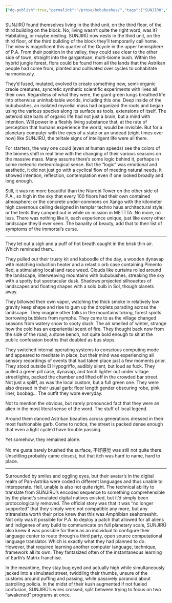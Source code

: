 ```yaml
---
{"dg-publish":true,"permalink":"/prose/bububushes/","tags":["SUNJIR0","prose","sci-fi"]}
---
```


SUNJIRŨ found themselves living in the third unit, on the third floor, of the third building on the block. No, living wasn’t quite the right word, was it? Habitating, or maybe nesting. SUNJIRŨ now nests in the third unit, on the third floor, of the third building of the block they’ll temporarily call home. The view is magnificent this quarter of the Gcycle in the upper hemisphere of P.A. From their position in the valley, they could see clear to the other side of town, straight into the gargantuan, multi-biome bush. Within the hybrid jungle forest, flora could be found from all the lands that the Astrikan people had come from, planted and cultivated over cycles to cohabitate harmoniously.

They’d fused, mutated, evolved to create something new, semi-organic creole creatures, syncretic synthetic scientific experiments with lives all their own. Regardless of what they were, the giant green lungs breathed life into otherwise uninhabitable worlds, including this one. Deep inside of the bububushes, an isolated mycelial mass had organized the roots and began using the various species along its surface as tools, extensions of itself. The asteroid size balls of organic life had not just a brain, but a mind with intention. Will power in a fleshly living substance that, at the rate of perception that humans experience the world, would be invisible. But for a planetary computer with the eyes of a state or an undead (eight times over now) like SUNJIRŨ, the telltale signs of intelligent life were all there.

For starters, the way one could (even at human speeds) see the colors of the biomes shift in real time with the changing of their various seasons on the massive mass. Many assume there’s some logic behind it, perhaps in some meteoric meteorological sense. But the “logic” was emotional and aesthetic, it did not just go with a cyclical flow of meeting natural needs, it showed intention, reflection, contemplation even if one looked broadly and long enough.

Still, it was no more beautiful than the Niurobi Tower on the other side of P.A., so high in the sky that every 100 floors had their own contained atmosphere; or the concrete under-commons on Xango with the kilometer high cavernous ceiling designed in templar techno haus architectural style; or the tents they camped out in while on mission in METTTA. No more, no less. There was nothing like it, each experience unique, just like every other landscape they’d ever seen. The banality of beauty, add that to their list of symptoms of the immortal’s curse.

---

They let out a sigh and a puff of hot breath caught in the brisk thin air. Which reminded them…

They pulled out their trusty kit and kaboodle of the day, a wooden dynavap with matching induction heater and a relastic orb case containing Pimento Red, a stimulating local land race weed. Clouds like curtains rolled around the landscape, interweaving mountains with bububushes, streaking the sky with a spotty but spectacular dusk. Shadows projected silhouettes of landscapes and floating shapes with a solo bulb in Sol, though planets away.

They billowed their own vapor, watching the thick smoke in relatively low gravity keep shape and rise to gum up the droplets parading across the landscape. They imagine other folks in the mountains toking, forest spirits borrowing bubblers from nymphs. They came to as the village changed seasons from watery snow to sooty slush. The air smelled of winter, strange how the cold has an experiential scent of fire. They thought back now from the side of the road, a stone bench, not quite bold enough to sit at the public confession booths that doubled as bus stops.

They switched internal operating systems to conscious computing mode and appeared to meditate in place, but their mind was experiencing all sensory recordings of events that had taken place just a few moments prior. They stood outside El Hypogriffo, audibly silent, but loud as fuck. They pulled a green pill case, dynavap, and torch lighter out under village streetlights, packed the chamber and lifted off in the crowded bar street. Not just a spliff, as was the local custom, but a full green one. They were also dressed in their usual garb: floor length gender obscuring robe, pink liner, boobag… The outfit they wore everyday.

Not to mention the obvious, but rarely pronounced fact that they were an alien in the most literal sense of the word. The stuff of local legend.

Around them danced Astrikan beauties across generations dressed in their most fashionable garb. Come to notice, the street is packed dense enough that even a light cycle’d have trouble passing.

Yet somehow, they remained alone.

No me gusta barely brushed the surface, 不好感觉 was still not quite there. Unsettling probably came closest, but that itch was hard to name, hard to place.

---

Surrounded by smiles and oggling eyes, but their avatar’s in the digital realm of Pan-Astrika were coded in different languages and thus unable to interoperate. Hell, unable is also not quite right. The technical ability to translate from SUNJIRŨ’s encoded sequence to something comprehensible by the planet’s simulated digital natives existed, but it’d simply been protocologically removed. The official story was that it was “no longer supported” that they simply were not compatible any more, but any tritransista worth their price knew that this was Amphibian seahorseshit. Not only was it possible for P.A. to deploy a patch that allowed for all aliens and indigenes of any build to communicate on full planetary scale, SUNJIRŨ also knew it was possible for them as an individual to configure their language center to route through a third party, open source computational language translator. Which is exactly what they had planned to do. However, that required learning another computer language, technique, framework all its own. They fantasized often of the instantaneous learning of Earth’s Matrix franchise.

In the meantime, they stay bug eyed and actually high while simultaneously jacked into a simulated street, twiddling their thumbs, unsure of the customs around puffing and passing, while passively paranoid about patrolling policia. In the midst of their kush augmented if not fueled confusion, SUNJIRŨ’s wires crossed, split between trying to focus on two “awakened” programs at once.